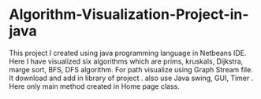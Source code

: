 # Algorithm-Visualization-Project-in-java
This project I created using java programming language in Netbeans IDE. Here I have visualized six algorithms which are prims, kruskals, Dijkstra, marge sort, BFS, DFS algorithm. For path visualize using Graph Stream file. It download and add in library of project . also use Java swing, GUI, Timer . Here only main method created in Home page class.
